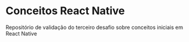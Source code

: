 # Conceitos React Native
Repositório de validação do terceiro desafio sobre conceitos iniciais em React Native

